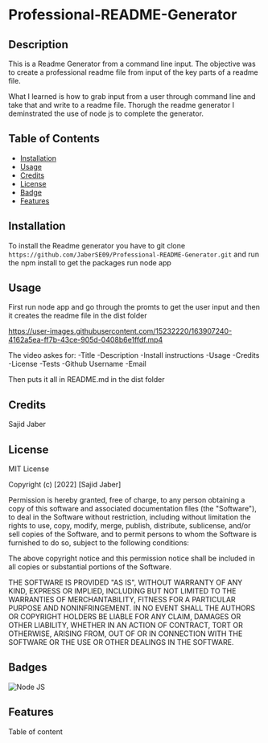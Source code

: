 # Professional-README-Generator

## Description

This is a Readme Generator from a command line input. The objective was to create a professional readme file from input of the key parts of a readme file.

What I learned is how to grab input from a user through command line and take that and write to a readme file. Thorugh the readme generator I deminstrated the use of node js to complete the generator.

## Table of Contents

- [Installation](#installation)
- [Usage](#usage)
- [Credits](#credits)
- [License](#license)
- [Badge](#Badge)
- [Features](#Features)

## Installation

To install the Readme generator you have to git clone `https://github.com/JaberSE09/Professional-README-Generator.git` and run the npm install to get the packages
run node app

## Usage

First run
node app
and go through the promts to get the user input and then it creates the readme file in the dist folder

https://user-images.githubusercontent.com/15232220/163907240-4162a5ea-ff7b-43ce-905d-0408b6e1ffdf.mp4

The video askes for:
    -Title
    -Description
    -Install instructions
    -Usage
    -Credits
    -License
    -Tests
    -Github Username
    -Email
    
Then puts it all in README.md in the dist folder

## Credits

Sajid Jaber

## License

MIT License

Copyright (c) [2022] [Sajid Jaber]

Permission is hereby granted, free of charge, to any person obtaining a copy
of this software and associated documentation files (the "Software"), to deal
in the Software without restriction, including without limitation the rights
to use, copy, modify, merge, publish, distribute, sublicense, and/or sell
copies of the Software, and to permit persons to whom the Software is
furnished to do so, subject to the following conditions:

The above copyright notice and this permission notice shall be included in all
copies or substantial portions of the Software.

THE SOFTWARE IS PROVIDED "AS IS", WITHOUT WARRANTY OF ANY KIND, EXPRESS OR
IMPLIED, INCLUDING BUT NOT LIMITED TO THE WARRANTIES OF MERCHANTABILITY,
FITNESS FOR A PARTICULAR PURPOSE AND NONINFRINGEMENT. IN NO EVENT SHALL THE
AUTHORS OR COPYRIGHT HOLDERS BE LIABLE FOR ANY CLAIM, DAMAGES OR OTHER
LIABILITY, WHETHER IN AN ACTION OF CONTRACT, TORT OR OTHERWISE, ARISING FROM,
OUT OF OR IN CONNECTION WITH THE SOFTWARE OR THE USE OR OTHER DEALINGS IN THE
SOFTWARE.

## Badges

![Node JS](https://img.shields.io/badge/NodeJS-Sajid%20Jaber-red)

## Features

Table of content
